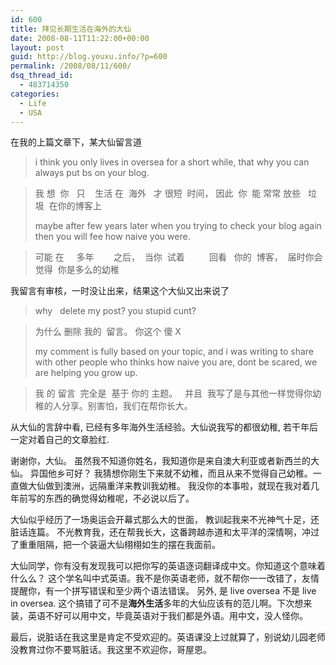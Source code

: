 ```yaml
---
id: 600
title: 拜见长期生活在海外的大仙
date: 2008-08-11T11:22:00+00:00
layout: post
guid: http://blog.youxu.info/?p=600
permalink: /2008/08/11/600/
dsq_thread_id:
  - 483714350
categories:
  - Life
  - USA
---
```

在我的上篇文章下，某大仙留言道

> i think you only lives in oversea for a short while, that why you can always put bs on your blog.
  
> 我 想  你   只    生活 在  海外   才 很短  时间， 因此  你  能 常常 放些   垃圾  在你的博客上
> 
> maybe after few years later when you trying to check your blog again then you will fee how naive you were.
  
> 可能 在     多年        之后，  当你  试着          回看   你的  博客，  届时你会  觉得  你是多么的幼稚 

我留言有审核，一时没让出来，结果这个大仙又出来说了

> why   delete my post? you stupid cunt?
  
> 为什么 删除 我的  留言。 你这个 傻 X
> 
> my comment is fully based on your topic, and i was writing to share with other people who thinks how naive you are, dont be scared, we are helping you grow up.
  
> 我 的 留言  完全是  基于 你的 主题。   并且  我写了是与其他一样觉得你幼稚的人分享。别害怕，我们在帮你长大。

从大仙的言辞中看, 已经有多年海外生活经验。大仙说我写的都很幼稚, 若干年后一定对着自己的文章脸红.

谢谢你，大仙。 虽然我不知道你姓名，我知道你是来自澳大利亚或者新西兰的大仙。 异国他乡可好？ 我猜想你刚生下来就不幼稚，而且从来不觉得自己幼稚。一直做大仙做到澳洲，远隔重洋来教训我幼稚。 我没你的本事啦，就现在我对着几年前写的东西的确觉得幼稚呢，不必说以后了。

大仙似乎经历了一场奥运会开幕式那么大的世面， 教训起我来不光神气十足，还脏话连篇。 不光教育我，还在帮我长大，这番跨越赤道和太平洋的深情啊，冲过了重重阻隔，把一个装逼大仙栩栩如生的摆在我面前。

大仙同学，你有没有发现我可以把你写的英语逐词翻译成中文。你知道这个意味着什么么？ 这个学名叫中式英语。我不是你英语老师，就不帮你一一改错了，友情提醒你，有一个拼写错误和至少两个语法错误。 另外, 是 live oversea 不是 live in oversea. 这个搞错了可不是**海外生活**多年的大仙应该有的范儿啊。下次想来装，英语不好可以用中文，毕竟英语对于我们都是外语。用中文，没人怪你。

最后，说脏话在我这里是肯定不受欢迎的。英语课没上过就算了，别说幼儿园老师没教育过你不要骂脏话。我这里不欢迎你，哥屋恩。